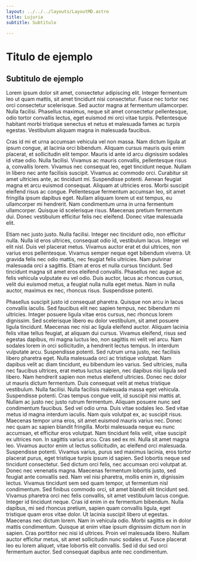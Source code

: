 ```yaml
---
layout: ../../../layouts/LayoutMD.astro
title: Lujuria
subtitle: Subtitulo
 
---
```

# Titulo de ejemplo

## Subtitulo de ejemplo
Lorem ipsum dolor sit amet, consectetur adipiscing elit. Integer fermentum leo ut quam mattis, sit amet tincidunt nisi consectetur. Fusce nec tortor nec orci consectetur scelerisque. Sed auctor magna at fermentum ullamcorper. Nulla facilisi. Phasellus maximus, neque sit amet consectetur pellentesque, odio tortor convallis lectus, eget euismod mi orci vitae turpis. Pellentesque habitant morbi tristique senectus et netus et malesuada fames ac turpis egestas. Vestibulum aliquam magna in malesuada faucibus. 

Cras id mi et urna accumsan vehicula vel non massa. Nam dictum ligula at ipsum congue, at lacinia orci bibendum. Aliquam cursus mauris quis enim placerat, et sollicitudin elit tempor. Mauris id ante id arcu dignissim sodales id vitae odio. Nulla facilisi. Vivamus ac mauris convallis, pellentesque risus a, convallis lorem. Vivamus nec consequat leo, eget tincidunt neque. Nullam in libero nec ante facilisis suscipit. Vivamus ac commodo orci. Curabitur sit amet ultricies ante, ac tincidunt mi. Suspendisse potenti. Aenean feugiat magna et arcu euismod consequat. Aliquam at ultricies eros. Morbi suscipit eleifend risus ac congue. Pellentesque fermentum accumsan leo, sit amet fringilla ipsum dapibus eget. Nullam aliquam lorem ut est tempus, eu ullamcorper mi hendrerit. Nam condimentum urna in urna fermentum ullamcorper. Quisque id scelerisque risus. Maecenas pretium fermentum dui. Donec vestibulum efficitur felis nec eleifend. Donec vitae malesuada elit. 

Etiam nec justo justo. Nulla facilisi. Integer nec tincidunt odio, non efficitur nulla. Nulla id eros ultrices, consequat odio id, vestibulum lacus. Integer vel elit nisl. Duis vel placerat metus. Vivamus auctor erat et dui ultrices, non varius eros pellentesque. Vivamus semper neque eget bibendum viverra. Ut gravida felis nec odio mattis, nec feugiat felis ultricies. Nam pulvinar malesuada orci a sagittis. Etiam at eros et nulla cursus tincidunt. Sed tincidunt magna sit amet eros eleifend convallis. Phasellus nec augue ac felis vehicula vulputate eu vel odio. Duis auctor, lacus ac rhoncus cursus, velit dui euismod metus, a feugiat nulla nulla eget metus. Nam in nulla auctor, maximus ex nec, rhoncus risus. Suspendisse potenti. 

Phasellus suscipit justo id consequat pharetra. Quisque non arcu in lacus convallis iaculis. Sed faucibus elit nec sapien tempus, nec bibendum mi ultricies. Integer posuere ligula vitae eros cursus, nec rhoncus lorem dignissim. Sed scelerisque libero eu dolor vestibulum, sit amet posuere ligula tincidunt. Maecenas nec nisi ac ligula eleifend auctor. Aliquam lacinia felis vitae tellus feugiat, at aliquam dui cursus. Vivamus eleifend, risus sed egestas dapibus, mi magna luctus leo, non sagittis mi velit vel arcu. Nam sodales lorem in orci sollicitudin, a hendrerit lectus tempus. In interdum vulputate arcu. Suspendisse potenti. Sed rutrum urna justo, nec facilisis libero pharetra eget. Nulla malesuada orci ac tristique volutpat. Nam dapibus velit ac diam tincidunt, eu bibendum leo varius. Sed ultricies, nulla nec faucibus ultrices, erat metus luctus sapien, nec dapibus nisi ligula sed libero. Nam hendrerit sapien non metus eleifend ultricies. Donec nec dolor ut mauris dictum fermentum. Duis consequat velit at metus tristique vestibulum. Nulla facilisi. Nulla facilisis malesuada massa eget vehicula. Suspendisse potenti. Cras tempus congue velit, id suscipit nisi mattis at. Nullam ac justo nec justo rutrum fermentum. Aliquam posuere nunc sed condimentum faucibus. Sed vel odio urna. Duis vitae sodales leo. Sed vitae metus id magna interdum iaculis. Nam quis volutpat ex, ac suscipit risus. Maecenas tempor urna eros, sit amet euismod mauris varius nec. Donec nec quam ac sapien blandit fringilla. Morbi malesuada neque eu nunc accumsan, et efficitur eros volutpat. Nam tincidunt felis velit, vitae suscipit ex ultrices non. In sagittis varius arcu. Cras sed ex mi. Nulla sit amet magna leo. Vivamus auctor enim ut lectus sollicitudin, ac eleifend orci malesuada. Suspendisse potenti. Vivamus varius, purus sed maximus lacinia, eros tortor placerat purus, eget tristique turpis ipsum id sapien. Sed lobortis neque sed tincidunt consectetur. Sed dictum orci felis, nec accumsan orci volutpat at. Donec nec venenatis magna. Maecenas fermentum lobortis justo, sed feugiat ante convallis sed. Nam vel nisi pharetra, mollis enim in, dignissim lectus. Vivamus tincidunt sem sed quam tempor, ut fermentum nisl condimentum. Sed finibus commodo orci, sit amet blandit elit tincidunt sed. Vivamus pharetra orci nec felis convallis, sit amet vestibulum lacus congue. Integer id tincidunt neque. Cras id enim in ex fermentum bibendum. Nulla dapibus, mi sed rhoncus pretium, sapien quam convallis ligula, eget tristique quam eros vitae dolor. Ut lacinia suscipit libero ut egestas. Maecenas nec dictum lorem. Nam in vehicula odio. Morbi sagittis ex in dolor mattis condimentum. Quisque at enim vitae ipsum dignissim dictum non in sapien. Cras porttitor nec nisi id ultrices. Proin vel malesuada libero. Nullam auctor efficitur metus, sit amet sollicitudin nunc sodales ut. Fusce placerat leo eu lorem aliquet, vitae lobortis elit convallis. Sed id dui sed orci fermentum auctor. Sed consequat dapibus ante nec condimentum.